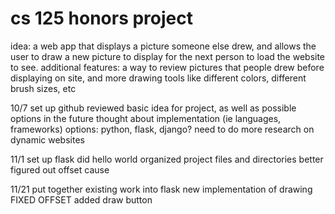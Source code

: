 cs 125 honors project
=====================
idea: a web app that displays a picture someone else drew, and allows the user to draw a new picture to display for the 
next person to load the website to see.
additional features: a way to review pictures that people drew before displaying on site, and more drawing tools like 
different colors, different brush sizes, etc

10/7
	set up github
	reviewed basic idea for project, as well as possible options in the future
	thought about implementation (ie languages, frameworks)
	options: python, flask, django?
	need to do more research on dynamic websites

11/1
	set up flask
	did hello world
	organized project files and directories better
	figured out offset cause

11/21
	put together existing work into flask
	new implementation of drawing
	FIXED OFFSET
	added draw button
	
